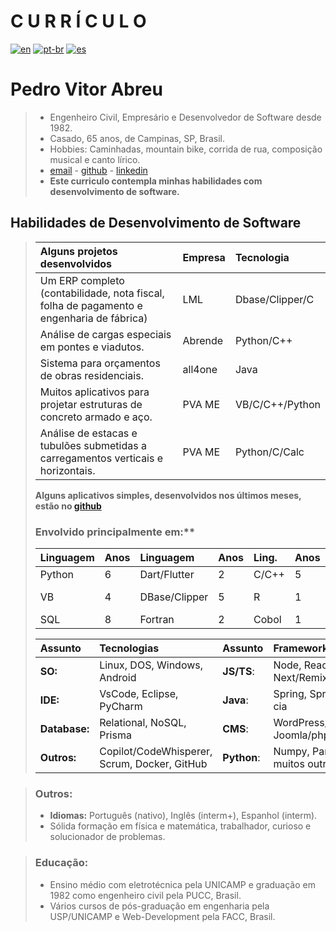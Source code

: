 # **C U R R Í C U L O**  
[![en](https://img.shields.io/badge/lang-en-red.svg)](./curriculum.md)
[![pt-br](https://img.shields.io/badge/lang-pt--br-green.svg)](./curriculum.pt-br.md)
[![es](https://img.shields.io/badge/lang-es-yellow.svg)](./curriculum.es.md)  
# **Pedro Vitor Abreu**
> - Engenheiro Civil, Empresário e Desenvolvedor de Software desde 1982.
> - Casado, 65 anos, de Campinas, SP, Brasil. 
> - Hobbies: Caminhadas, mountain bike, corrida de rua, composição musical e canto lírico.
> - [email](mailto:soft.pva@gmail.com) - [github](https://github.com/softpva) - [linkedin](https://linkedin.com/in/pedro-vitor-abreu) 
> - **Este curriculo contempla minhas habilidades com desenvolvimento de software.** 

## Habilidades de Desenvolvimento de Software
>
> | Alguns projetos desenvolvidos | Empresa | Tecnologia |
> | :--- | :--- | :--- |
> | Um ERP completo (contabilidade, nota fiscal, folha de pagamento e engenharia de fábrica) | LML | Dbase/Clipper/C |
> Análise de cargas especiais em pontes e viadutos. | Abrende | Python/C++ |
> | Sistema para orçamentos de obras residenciais. | all4one | Java |
> | Muitos aplicativos para projetar estruturas de concreto armado e aço. | PVA ME | VB/C/C++/Python |
> | Análise de estacas e tubulões submetidas a carregamentos verticais e horizontais.| PVA ME | Python/C/Calc |
>
>**Alguns aplicativos simples, desenvolvidos nos últimos meses, estão no [github](https://github.com/softpva)**
>
> ### Envolvido principalmente em:**
> | Linguagem | Anos | Linguagem | Anos | Ling. | Anos | Ling. | Anos |Ling. | Anos |
> | :--- | :--- | :--- | :--- | :--- | :--- |  :--- | :--- |   :--- | :--- | 
> |  Python | 6  | Dart/Flutter | 2  | C/C++ | 5   |  JS/TS | 4  |  Java | 3 
> | VB | 4  | DBase/Clipper | 5 | R | 1 | GDScript | 3 |C# .NET | 3 | 
> | SQL | 8  | Fortran | 2 | Cobol | 1 | Rust | 1 | Kotlin | 1|   
>
> | Assunto | Tecnologias | Assunto | Frameworks/Libraries |
> | :--- | :--- | :--- | :--- |
> | **SO:** | Linux, DOS, Windows, Android | **JS/TS**: | Node, React, Next/Remix |
> | **IDE:** | VsCode, Eclipse, PyCharm |  **Java**: | Spring, SpringBoot & cia |
> | **Database:** | Relational, NoSQL, Prisma |  **CMS**: | WordPress/php, Joomla/php |
> | **Outros:** | Copilot/CodeWhisperer, Scrum, Docker, GitHub| **Python**: | Numpy, Pandas, muitos outros |  

> ### Outros:
> - **Idiomas:** Português (nativo), Inglês (interm+), Espanhol (interm).
> - Sólida formação em física e matemática, trabalhador, curioso e solucionador de problemas.  

> ### Educação:
> - Ensino médio com eletrotécnica pela UNICAMP e graduação em 1982 como engenheiro civil pela PUCC, Brasil.
> - Vários cursos de pós-graduação em engenharia pela USP/UNICAMP e Web-Development pela FACC, Brasil.
